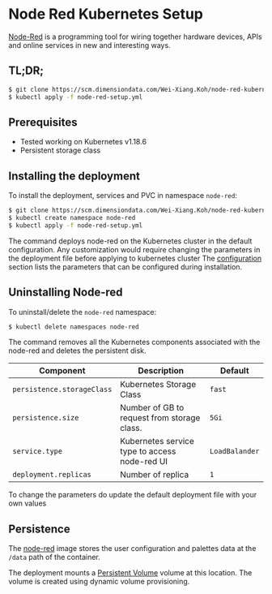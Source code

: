 # Node Red Kubernetes Setup

[Node-Red](https://nodered.org/) is a programming tool for wiring together hardware devices, APIs and online services in new and interesting ways. 

## TL;DR;

```bash
$ git clone https://scm.dimensiondata.com/Wei-Xiang.Koh/node-red-kubernetes-setup.git
$ kubectl apply -f node-red-setup.yml
```

## Prerequisites

- Tested working on Kubernetes v1.18.6
- Persistent storage class

## Installing the deployment

To install the deployment, services and PVC in namespace `node-red`:

```bash
$ git clone https://scm.dimensiondata.com/Wei-Xiang.Koh/node-red-kubernetes-setup.git
$ kubectl create namespace node-red
$ kubectl apply -f node-red-setup.yml
```

The command deploys node-red on the Kubernetes cluster in the default configuration.
Any customization would require changing the parameters in the deployment file before applying to kubernetes cluster
The [configuration](#configuration) section lists the parameters that can be configured during installation.

## Uninstalling Node-red

To uninstall/delete the `node-red` namespace:

```bash
$ kubectl delete namespaces node-red
```

The command removes all the Kubernetes components associated with the node-red and deletes the persistent disk.


|            Component              |                Description                    |       Default        |
|-----------------------------------|-----------------------------------------------|----------------------|
| `persistence.storageClass`        | Kubernetes Storage Class                      | `fast`               |
| `persistence.size`                | Number of GB to request from storage class.   | `5Gi`                |
| `service.type`                    | Kubernetes service type to access node-red UI | `LoadBalander`       |
| `deployment.replicas`             | Number of replica                             | `1`                  |

To change the parameters do update the default deployment file with your own values


## Persistence


The [node-red](https://nodered.org/docs/getting-started/docker#managing-user-data) image stores the user configuration and palettes data at the `/data` path of the container.

The deployment mounts a [Persistent Volume](kubernetes.io/docs/user-guide/persistent-volumes/) volume at this location. The volume is created using dynamic volume provisioning.
